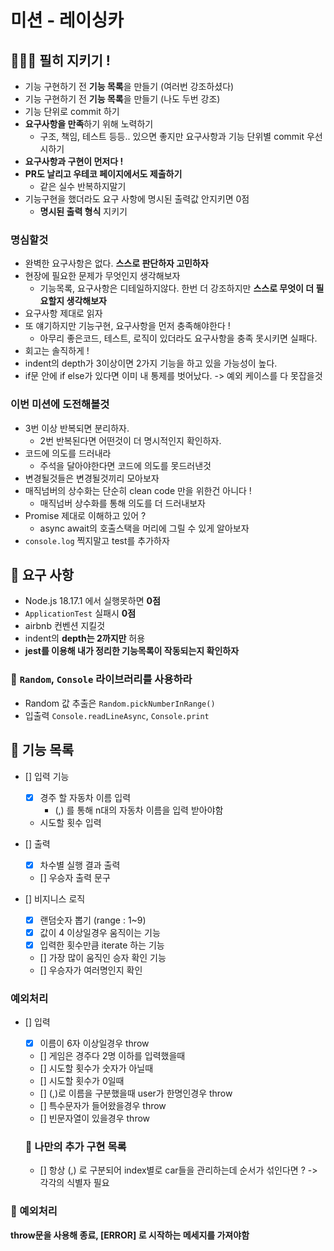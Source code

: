 # 미션 - 레이싱카

## 🚨🚨🚨 필히 지키기 !

- 기능 구현하기 전 **기능 목록**을 만들기 (여러번 강조하셨다)
- 기능 구현하기 전 **기능 목록**을 만들기 (나도 두번 강조)
- 기능 단위로 commit 하기
- **요구사항을 만족**하기 위해 노력하기
  - 구조, 책임, 테스트 등등.. 있으면 좋지만 요구사항과 기능 단위별 commit 우선시하기
- **요구사항과 구현이 먼저다 !**
- **PR도 날리고 우테코 페이지에서도 제출하기**
  - 같은 실수 반복하지말기
- 기능구현을 했더라도 요구 사항에 명시된 출력값 안지키면 0점
  - **명시된 출력 형식** 지키기

### 명심할것

- 완벽한 요구사항은 없다. **스스로 판단하자 고민하자**
- 현장에 필요한 문제가 무엇인지 생각해보자
  - 기능목록, 요구사항은 디테일하지않다. 한번 더 강조하지만 **스스로 무엇이 더 필요할지 생각해보자**
- 요구사항 제대로 읽자
- 또 얘기하지만 기능구현, 요구사항을 먼저 충족해야한다 !
  - 아무리 좋은코드, 테스트, 로직이 있더라도 요구사항을 충족 못시키면 실패다.
- 회고는 솔직하게 !
- indent의 depth가 3이상이면 2가지 기능을 하고 있을 가능성이 높다.
- if문 안에 if else가 있다면 이미 내 통제를 벗어났다. -> 예외 케이스를 다 못잡을것

### 이번 미션에 도전해볼것

- 3번 이상 반복되면 분리하자.
  - 2번 반복된다면 어떤것이 더 명시적인지 확인하자.
- 코드에 의도를 드러내라
  - 주석을 달아야한다면 코드에 의도를 못드러낸것
- 변경될것들은 변경될것끼리 모아보자
- 매직넘버의 상수화는 단순히 clean code 만을 위한건 아니다 !
  - 매직넘버 상수화를 통해 의도를 더 드러내보자
- Promise 제대로 이해하고 있어 ?
  - async await의 호출스택을 머리에 그릴 수 있게 알아보자
- `console.log` 찍지말고 test를 추가하자

## 🎯 요구 사항

- Node.js 18.17.1 에서 실행못하면 **0점**
- `ApplicationTest` 실패시 **0점**
- airbnb 컨벤션 지킬것
- indent의 **depth는 2까지만** 허용
- **jest를 이용해 내가 정리한 기능목록이 작동되는지 확인하자**

### 📌 `Random`, `Console` 라이브러리를 사용하라

- Random 값 추출은 `Random.pickNumberInRange()`
- 입출력 `Console.readLineAsync`, `Console.print`

## 🚀 기능 목록

- [] 입력 기능
  - [x] 경주 할 자동차 이름 입력
    - (,) 를 통해 n대의 자동차 이름을 입력 받아야함
  - 시도할 횟수 입력
- [] 출력

  - [x] 차수별 실행 결과 출력
  - [] 우승자 출력 문구

- [] 비지니스 로직

  - [x] 랜덤숫자 뽑기 (range : 1~9)
  - [x] 값이 4 이상일경우 움직이는 기능
  - [x] 입력한 횟수만큼 iterate 하는 기능
  - [] 가장 많이 움직인 승자 확인 기능
  - [] 우승자가 여러명인지 확인

### 예외처리

- [] 입력

  - [x] 이름이 6자 이상일경우 throw
  - [] 게임은 경주다 2명 이하를 입력했을때
  - [] 시도할 횟수가 숫자가 아닐때
  - [] 시도할 횟수가 0일때
  - [] (,)로 이름을 구분했을때 user가 한명인경우 throw
  - [] 특수문자가 들어왔을경우 throw
  - [] 빈문자열이 있을경우 throw

  ### 🤔 나만의 추가 구현 목록

  - [] 항상 (,) 로 구분되어 index별로 car들을 관리하는데 순서가 섞인다면 ? -> 각각의 식별자 필요

### 🚧 예외처리

**throw문을 사용해 종료, [ERROR] 로 시작하는 메세지를 가져야함**
